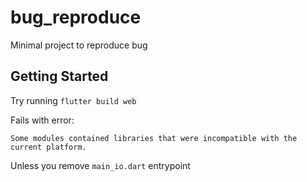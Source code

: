 # bug_reproduce

Minimal project to reproduce bug

## Getting Started

Try running `flutter build web`

Fails with error:
```
Some modules contained libraries that were incompatible with the current platform.
```

Unless you remove `main_io.dart` entrypoint